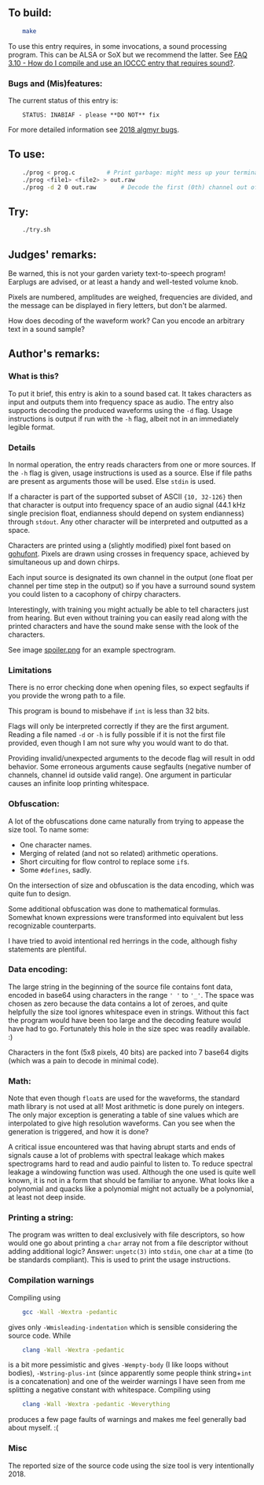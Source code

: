 ## To build:

```sh
    make
```

To use this entry requires, in some invocations, a sound processing program.
This can be ALSA or SoX but we recommend the latter. See [FAQ 3.10 - How do I
compile and use an IOCCC entry that requires sound?](../../faq.html#sox).


### Bugs and (Mis)features:

The current status of this entry is:

```
    STATUS: INABIAF - please **DO NOT** fix
```

For more detailed information see [2018 algmyr bugs](../../bugs.html#2018_algmyr).


## To use:

```sh
    ./prog < prog.c			# Print garbage: might mess up your terminal
    ./prog <file1> <file2> > out.raw
    ./prog -d 2 0 out.raw		# Decode the first (0th) channel out of two
```


## Try:

```sh
    ./try.sh
```


## Judges' remarks:

Be warned, this is not your garden variety text-to-speech program! Earplugs are advised,
or at least a handy and well-tested volume knob.

Pixels are numbered, amplitudes are weighed, frequencies are divided,
and the message can be displayed in fiery letters, but don't be alarmed.

How does decoding of the waveform work? Can you encode an arbitrary text in a
sound sample?


## Author's remarks:

### What is this?

To put it brief, this entry is akin to a sound based cat. It takes characters as
input and outputs them into frequency space as audio. The entry also supports
decoding the produced waveforms using the `-d` flag. Usage instructions is
output if run with the `-h` flag, albeit not in an immediately legible format.


### Details

In normal operation, the entry reads characters from one or more sources. If the
`-h` flag is given, usage instructions is used as a source. Else if file paths
are present as arguments those will be used. Else `stdin` is used.

If a character is part of the supported subset of ASCII `{10, 32-126}` then that
character is output into frequency space of an audio signal (44.1 kHz single
precision float, endianness should depend on system endianness) through `stdout`.
Any other character will be interpreted and outputted as a space.

Characters are printed using a (slightly modified) pixel font based on
[gohufont](https://github.com/hchargois/gohufont).
Pixels are drawn using crosses in frequency space, achieved by simultaneous up
and down chirps.

Each input source is designated its own channel in the output (one float per
channel per time step in the output) so if you have a surround sound system you
could listen to a cacophony of chirpy characters.

Interestingly, with training you might actually be able to tell characters just
from hearing. But even without training you can easily read along with the
printed characters and have the sound make sense with the look of the
characters.

See image [spoiler.png](spoilers.png) for an example spectrogram.


### Limitations

There is no error checking done when opening files, so expect segfaults if you
provide the wrong path to a file.

This program is bound to misbehave if `int` is less than 32 bits.

Flags will only be interpreted correctly if they are the first argument. Reading
a file named `-d` or `-h` is fully possible if it is not the first file
provided, even though I am not sure why you would want to do that.

Providing invalid/unexpected arguments to the decode flag will result in odd
behavior. Some erroneous arguments cause segfaults (negative number of channels,
channel id outside valid range). One argument in particular causes an infinite
loop printing whitespace.


### Obfuscation:

A lot of the obfuscations done came naturally from trying to appease the size
tool. To name some:

* One character names.
* Merging of related (and not so related) arithmetic operations.
* Short circuiting for flow control to replace some `if`s.
* Some `#defines`, sadly.

On the intersection of size and obfuscation is the data encoding, which was
quite fun to design.

Some additional obfuscation was done to mathematical formulas. Somewhat known
expressions were transformed into equivalent but less recognizable counterparts.

I have tried to avoid intentional red herrings in the code, although fishy
statements are plentiful.


### Data encoding:

The large string in the beginning of the source file contains font data, encoded
in base64 using characters in the range `' '` to `'_'`. The space was chosen as
zero because the data contains a lot of zeroes, and quite helpfully the size
tool ignores whitespace even in strings. Without this fact the program would
have been too large and the decoding feature would have had to go. Fortunately
this hole in the size spec was readily available. :)

Characters in the font (5x8 pixels, 40 bits) are packed into 7 base64 digits
(which was a pain to decode in minimal code).


### Math:

Note that even though `float`s are used for the waveforms, the standard math
library is not used at all! Most arithmetic is done purely on integers. The only
major exception is generating a table of sine values which are interpolated to
give high resolution waveforms. Can you see when the generation is triggered,
and how it is done?

A critical issue encountered was that having abrupt starts and ends of signals
cause a lot of problems with spectral leakage which makes spectrograms hard to
read and audio painful to listen to. To reduce spectral leakage a windowing
function was used. Although the one used is quite well known, it is not in a
form that should be familiar to anyone. What looks like a polynomial and quacks
like a polynomial might not actually be a polynomial, at least not deep inside.


### Printing a string:

The program was written to deal exclusively with file descriptors, so how would
one go about printing a `char` array not from a file descriptor without adding
additional logic? Answer: `ungetc(3)` into `stdin`, one `char` at a time (to be
standards compliant). This is used to print the usage instructions.


### Compilation warnings

Compiling using

```sh
    gcc -Wall -Wextra -pedantic
```

gives only `-Wmisleading-indentation` which is sensible considering the source code. While

```sh
    clang -Wall -Wextra -pedantic
```

is a bit more pessimistic and gives `-Wempty-body` (I like loops without
bodies), `-Wstring-plus-int` (since apparently some people think string+`int` is a
concatenation) and one of the weirder warnings I have seen from me splitting a
negative constant with whitespace. Compiling using

```sh
    clang -Wall -Wextra -pedantic -Weverything
```

produces a few page faults of warnings and makes me feel generally bad about
myself. :(


### Misc

The reported size of the source code using the size tool is very intentionally
2018.

<!--

    Copyright © 1984-2024 by Landon Curt Noll. All Rights Reserved.

    You are free to share and adapt this file under the terms of this license:

	Creative Commons Attribution-ShareAlike 4.0 International (CC BY-SA 4.0)

    For more information, see:

	https://creativecommons.org/licenses/by-sa/4.0/

-->
